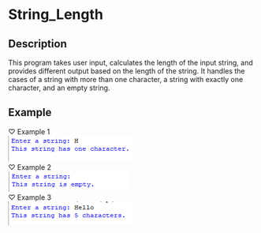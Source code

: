 # String_Length
## Description
This program takes user input, calculates the length of the input string, and provides different output based on the length of the string. It handles the cases of a string with more than one character, a string with exactly one character, and an empty string.
## Example
♡ Example 1    
<img src="example1.png">  
♡ Example 2      
<img src="example2.png">  
♡ Example 3    
<img src="example3.png">  
